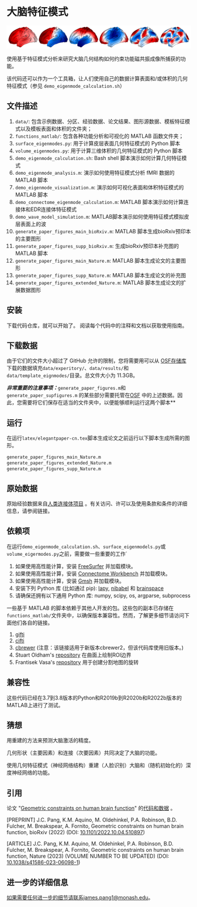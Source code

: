 # 大脑特征模式

![cover](cover_image.jpg)

使用基于特征模式分析来研究大脑几何结构如何约束功能磁共振成像所捕获的功能。

该代码还可以作为一个工具箱，让人们使用自己的数据计算表面和/或体积的几何特征模式（参见 `demo_eigenmode_calculation.sh`）

## 文件描述

1. `data/`: 包含示例数据、分区、经验数据、论文结果、图形源数据、模板特征模式以及模板表面和体积的文件夹；
2. `functions_matlab/`: 包含各种功能分析和可视化的 MATLAB 函数文件夹；
3. `surface_eigenmodes.py`: 用于计算皮层表面几何特征模式的 Python 脚本
4. `volume_eigenmodes.py`: 用于计算三维体积的几何特征模式的 Python 脚本
5. `demo_eigenmode_calculation.sh`: Bash shell 脚本演示如何计算几何特征模式
6. `demo_eigenmode_analysis.m`: 演示如何使用特征模式分析 fMRI 数据的 MATLAB 脚本
7. `demo_eigenmode_visualization.m`: 演示如何可视化表面和体积特征模式的 MATLAB 脚本
8. `demo_connectome_eigenmode_calculation.m`: MATLAB 脚本演示如何计算连接体和EDR连接体特征模式
9. `demo_wave_model_simulation.m`: MATLAB脚本演示如何使用特征模式模拟皮层表面上的波
10. `generate_paper_figures_main_bioRxiv.m`: MATLAB 脚本生成bioRxiv预印本的主要图形
11. `generate_paper_figures_supp_bioRxiv.m`: 生成bioRxiv预印本补充图的 MATLAB 脚本
12. `generate_paper_figures_main_Nature.m`: MATLAB 脚本生成论文的主要图形
13. `generate_paper_figures_supp_Nature.m`: MATLAB 脚本生成论文的补充图
14. `generate_paper_figures_extended_Nature.m`: MATLAB 脚本生成论文的扩展数据图形

## 安装

下载代码仓库，就可以开始了。
阅读每个代码中的注释和文档以获取使用指南。


## 下载数据

由于它们的文件大小超过了 GitHub 允许的限制，您将需要用可以从 [OSF存储库](https://osf.io/xczmp/) 下载的数据填充`data/experitory/`、`data/results/`和`data/template_eignmodes/`目录。总文件大小为 11.3GB。

***非常重要的注意事项：***`generate_paper_figures.m`和`generate_paper_supfigures.m` 的某些部分需要托管在[OSF](https://osf.io/xczmp/) 中的上述数据。因此，您需要将它们保存在适当的文件夹中，以便能够顺利运行这两个脚本**

## 运行
在运行`latex/elegantpaper-cn.tex`脚本生成论文之前运行以下脚本生成所需的图形。
```shell
generate_paper_figures_main_Nature.m
generate_paper_figures_extended_Nature.m
generate_paper_figures_supp_Nature.m
```

## 原始数据

原始经验数据来自[人类连接体项目](https://db.humanconnectome.org/) 。有关访问、许可以及使用条款和条件的详细信息，请参阅链接。


## 依赖项

在运行`demo_eigenmode_calculation.sh`、`surface_eigenmodels.py`或`volume_eigermodes.py`之前，需要做一些重要的工作`


1. 如果使用高性能计算，安装 [FreeSurfer](https://surfer.nmr.mgh.harvard.edu/fswiki/DownloadAndInstall) 并加载模块。
2. 如果使用高性能计算，安装 [Connectome Workbench](https://www.humanconnectome.org/software/get-connectome-workbench) 并加载模块。
3. 如果使用高性能计算，安装 [Gmsh](https://gmsh.info/) 并加载模块。
4. 安装下列 Python 库 (比如通过 pip): [lapy](https://github.com/Deep-MI/LaPy), [nibabel](https://nipy.org/nibabel/) 和 [brainspace](https://brainspace.readthedocs.io/en/latest/pages/install.html)
5. 请确保还拥有以下通用 Python 库: numpy, scipy, os, argparse, subprocess

一些基于 MATLAB 的脚本依赖于其他人开发的包。这些包的副本已存储在`functions_matlab/`文件夹中，以确保版本兼容性。然而，了解更多细节请访问下面他们各自的链接。

1. [gifti](https://github.com/gllmflndn/gifti)
2. [cifti](https://github.com/Washington-University/cifti-matlab)
3. [cbrewer](https://au.mathworks.com/matlabcentral/fileexchange/58350-cbrewer2?s_tid=srchtitle) (注意：该链接适用于新版本cbrewer2，但该代码库使用旧版本。) 
4. Stuart Oldham's [repository](https://github.com/StuartJO/plotSurfaceROIBoundary) 在曲面上绘制ROI边界
5. Frantisek Vasa's [repository](https://github.com/frantisekvasa/rotate_parcellation) 用于创建分割地图的旋转


## 兼容性

这些代码已经在3.7到3.8版本的Python和R2019b到R2020b和R2022b版本的MATLAB上进行了测试。


## 猜想
用重建的方法来预测大脑激活的精度。

几何形状（主要因素）和连接（次要因素）共同决定了大脑的功能。

使用几何特征模式（神经网络结构）重建（人脸识别）大脑和（随机初始化的）深度神经网络的功能。

## 引用

论文 "[Geometric constraints on human brain function](https://www.nature.com/articles/s41586-023-06098-1)" 的[代码和数据](https://github.com/NSBLab/BrainEigenmodes) 。

[PREPRINT] J.C. Pang, K.M. Aquino, M. Oldehinkel, P.A. Robinson, B.D. Fulcher, M. Breakspear, A. Fornito, Geometric constraints on human brain function, bioRxiv (2022) (DOI: [10.1101/2022.10.04.510897](https://www.biorxiv.org/content/10.1101/2022.10.04.510897v2))

[ARTICLE] J.C. Pang, K.M. Aquino, M. Oldehinkel, P.A. Robinson, B.D. Fulcher, M. Breakspear, A. Fornito, Geometric constraints on human brain function, Nature (2023) (VOLUME NUMBER TO BE UPDATED) (DOI: [10.1038/s41586-023-06098-1](https://www.nature.com/articles/s41586-023-06098-1))


## 进一步的详细信息

如果需要任何进一步的细节请联系james.pang1@monash.edu。
